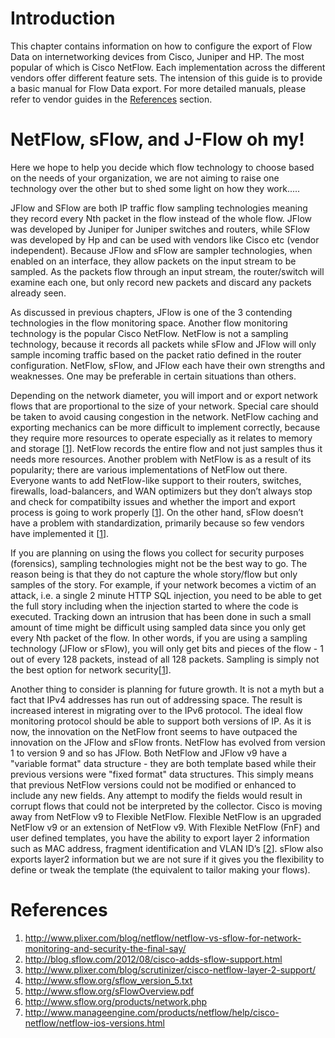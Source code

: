# Introduction #

This chapter contains information on how to configure the export of Flow Data on internetworking devices from Cisco, Juniper and HP. The most popular of which is Cisco NetFlow. Each implementation across the different vendors offer different feature sets. The intension of this guide is to provide a basic manual for Flow Data export. For more detailed manuals, please refer to vendor guides in the  [References](https://code.google.com/p/renisac/wiki/SettingUpNetFlowDataExport?ts=1370808727&updated=SettingUpNetFlowDataExport#References) section.

# NetFlow, sFlow, and J-Flow oh my! #

Here we hope to help you decide which flow technology to choose based on the needs of your organization, we are not aiming to raise one technology over the other but to shed some light on how they work.....

JFlow and SFlow are both IP traffic flow sampling technologies meaning they record every Nth packet in the flow instead of the whole flow. JFlow was developed by Juniper for Juniper switches and routers, while SFlow was developed by Hp and can be used with vendors like Cisco etc (vendor independent). Because JFlow and sFlow are sampler technologies, when enabled on an interface, they allow packets on the input stream to be sampled. As the packets flow through an input stream, the router/switch will examine each one, but only record new packets and discard any packets already seen.

As discussed in previous chapters, JFlow is one of the 3 contending technologies in the flow monitoring space. Another flow monitoring technology is the popular Cisco NetFlow. NetFlow is not a sampling technology, because it records all packets while sFlow and JFlow will only sample incoming traffic based on the packet ratio defined in the router configuration. NetFlow, sFlow, and JFlow each have their own strengths and weaknesses. One may be preferable in certain situations than others.

Depending on the network diameter, you will import and or export network flows that are proportional to the size of your network. Special care should be taken to avoid causing congestion in the network. NetFlow caching and exporting mechanics can be more difficult to implement correctly, because they require more resources to operate especially as it relates to memory  and storage [[1](https://code.google.com/p/renisac/wiki/FlowDataExport!#References)]. NetFlow records the entire flow and not just samples thus it needs more resources. Another problem with NetFlow is as a result of its popularity; there are various implementations of NetFlow out there. Everyone wants to add NetFlow-like support to their routers, switches, firewalls, load-balancers, and WAN optimizers but they don’t always stop and check for compatibilty issues and whether the import and export process is going to work properly [[1](https://code.google.com/p/renisac/wiki/FlowDataExport#References)]. On the other hand, sFlow doesn’t have a problem with standardization,  primarily because so few vendors have implemented it [[1](https://code.google.com/p/renisac/wiki/FlowDataExport#References)].

If you are planning on using the flows you collect for security purposes (forensics), sampling technologies might not be the best way to go. The reason being is that they do not capture the whole story/flow but only samples of the story. For example, if your network becomes a victim of an attack, i.e. a single 2 minute HTTP SQL injection, you need to be able to get the full story including when the injection started to where the code is executed. Tracking down an intrusion that has been done in such a small amount of time might be difficult using sampled data since you only get every Nth packet of the flow. In other words, if you are using a sampling technology (JFlow or sFlow), you will only get bits and pieces of the flow - 1 out of every 128 packets, instead of all 128 packets. Sampling is simply not the best option for network security[[1](https://code.google.com/p/renisac/wiki/FlowDataExport#References)].


Another thing to consider is planning for future growth. It is not a myth but a fact that IPv4 addresses has run out of addressing space. The result is increased interest in migrating over to the IPv6 protocol. The ideal flow monitoring protocol should be able to support both versions of IP. As it is now, the innovation on the NetFlow front seems to have outpaced the innovation on the  JFlow and sFlow fronts. NetFlow has evolved from version 1 to version 9 and so has JFlow. Both NetFlow and JFlow v9 have a "variable format" data structure - they are both template based while their previous versions were "fixed format" data structures. This simply means that previous NetFlow versions could not be modified or enhanced to include any new fields. Any attempt to modify the fields would result in corrupt flows that could not be interpreted by the collector. Cisco is moving away from NetFlow v9 to Flexible NetFlow. Flexible NetFlow is an upgraded NetFlow v9 or an extension of NetFlow v9. With Flexible NetFlow (FnF) and user defined templates, you have the ability to export layer 2 information such as MAC address, fragment identification and VLAN ID’s [[2](https://code.google.com/p/renisac/wiki/FlowDataExport#References)].
sFlow also exports layer2 information but we are not sure if it gives you the flexibility to define or tweak the template (the equivalent to tailor making your flows).

# References #

  1. http://www.plixer.com/blog/netflow/netflow-vs-sflow-for-network-monitoring-and-security-the-final-say/
  1. http://blog.sflow.com/2012/08/cisco-adds-sflow-support.html
  1. http://www.plixer.com/blog/scrutinizer/cisco-netflow-layer-2-support/
  1. http://www.sflow.org/sflow_version_5.txt
  1. http://www.sflow.org/sFlowOverview.pdf
  1. http://www.sflow.org/products/network.php
  1. http://www.manageengine.com/products/netflow/help/cisco-netflow/netflow-ios-versions.html